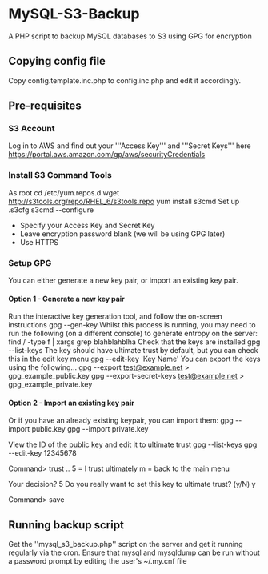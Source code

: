 # MySQL-S3-Backup

A PHP script to backup MySQL databases to S3 using GPG for encryption

## Copying config file

Copy config.template.inc.php to config.inc.php and edit it accordingly.

## Pre-requisites
### S3 Account
Log in to AWS and find out your '''Access Key''' and '''Secret Keys''' here https://portal.aws.amazon.com/gp/aws/securityCredentials

### Install S3 Command Tools
As root
   cd /etc/yum.repos.d
   wget http://s3tools.org/repo/RHEL_6/s3tools.repo
   yum install s3cmd
Set up .s3cfg
   s3cmd --configure
* Specify your Access Key and Secret Key
* Leave encryption password blank (we will be using GPG later)
* Use HTTPS

### Setup GPG ###
You can either generate a new key pair, or import an existing key pair.
#### Option 1 - Generate a new key pair
Run the interactive key generation tool, and follow the on-screen instructions
 gpg --gen-key
Whilst this process is running, you may need to run the following (on a different console) to generate entropy on the server:
 find / -type f | xargs grep blahblahblha
Check that the keys are installed
 gpg --list-keys
The key should have ultimate trust by default, but you can check this in the edit key menu
 gpg --edit-key 'Key Name'
You can export the keys using the following...
 gpg --export test@example.net > gpg_example_public.key
 gpg --export-secret-keys test@example.net > gpg_example_private.key

#### Option 2 - Import an existing key pair 

Or if you have an already existing keypair, you can import them:
 gpg --import public.key
 gpg --import private.key

View the ID of the public key and edit it to ultimate trust
 gpg --list-keys
 gpg --edit-key 12345678

 Command> trust
 ..
  5 = I trust ultimately
  m = back to the main menu

 Your decision? 5
 Do you really want to set this key to ultimate trust? (y/N) y

 Command> save

## Running backup script

Get the ''mysql_s3_backup.php'' script on the server and get it running regularly via the cron.
Ensure that mysql and mysqldump can be run without a password prompt by editing the user's ~/.my.cnf file
